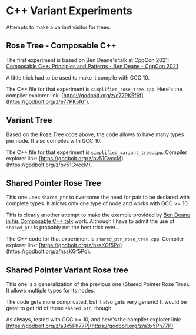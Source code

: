 # C++ Variant Experiments

Attempts to make a variant visitor for trees.

## Rose Tree - Composable C++

The first experiment is based on Ben Deane's talk at CppCon 2021: 
[Composable C++: Principles and Patterns - Ben Deane - CppCon 2021](https://www.youtube.com/watch?v=1-IuTLrwpuU)

A little trick had to be used to make it compile with GCC 10.

The C++ file for that experiment is `simplified_rose_tree.cpp`.
Here's the compiler explorer link: [https://godbolt.org/z/e77PK5f6f](https://godbolt.org/z/e77PK5f6f).

## Variant Tree

Based on the Rose Tree code above, the code allows to have many types per node.
It also compiles with GCC 10.

The C++ file for that experiment is `simplified_variant_tree.cpp`.
Compiler explorer link: [https://godbolt.org/z/bv51GvccM](https://godbolt.org/z/bv51GvccM).

## Shared Pointer Rose Tree

This one uses `shared_ptr` to overcome the need for pair to be declared with complete types. It allows only one type of node and works with GCC >= 10.

This is clearly another attempt to make the example provided by [Ben Deane in his Composable C++ talk](https://www.youtube.com/watch?v=1-IuTLrwpuU) work. Although I have to admit the use of `shared_ptr` is probably not the best trick ever...

The C++ code for that experiment is `shared_ptr_rose_tree.cpp`.
Compiler explorer link: [https://godbolt.org/z/hssKGf5Pq](https://godbolt.org/z/hssKGf5Pq).

## Shared Pointer Variant Rose tree

This one is a generalization of the previous one (Shared Pointer Rose Tree). It allows multiple types for its nodes.

The code gets more complicated, but it also gets very generic! It would be great to get rid of those `shared_ptr`, though.

As always, tested with GCC >= 10, and here's the compiler explorer link: [https://godbolt.org/z/a3x5Ph77P](https://godbolt.org/z/a3x5Ph77P).
